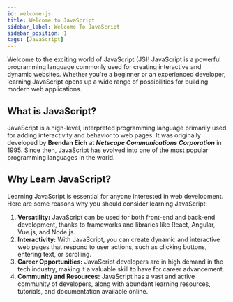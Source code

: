 ```yaml
---
id: welcome-js
title: Welcome to JavaScript
sidebar_label: Welcome To JavaScript
sidebar_position: 1
tags: [JavaScript]
---
```


Welcome to the exciting world of JavaScript (JS)! JavaScript is a powerful programming language commonly used for creating interactive and dynamic websites. Whether you're a beginner or an experienced developer, learning JavaScript opens up a wide range of possibilities for building modern web applications.

## What is JavaScript?

JavaScript is a high-level, interpreted programming language primarily used for adding interactivity and behavior to web pages. It was originally developed by **Brendan Eich** at ***Netscape Communications Corporation*** in 1995. Since then, JavaScript has evolved into one of the most popular programming languages in the world.

## Why Learn JavaScript?

Learning JavaScript is essential for anyone interested in web development. Here are some reasons why you should consider learning JavaScript:

1. **Versatility:** JavaScript can be used for both front-end and back-end development, thanks to frameworks and libraries like React, Angular, Vue.js, and Node.js.
2. **Interactivity:** With JavaScript, you can create dynamic and interactive web pages that respond to user actions, such as clicking buttons, entering text, or scrolling.
3. **Career Opportunities:** JavaScript developers are in high demand in the tech industry, making it a valuable skill to have for career advancement.
4. **Community and Resources:** JavaScript has a vast and active community of developers, along with abundant learning resources, tutorials, and documentation available online.

